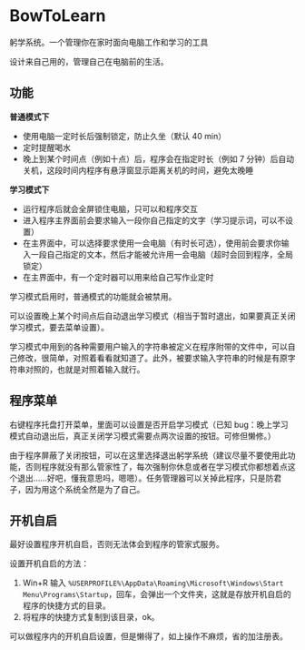 # BowToLearn
躬学系统。一个管理你在家时面向电脑工作和学习的工具

设计来自己用的，管理自己在电脑前的生活。

## 功能

**普通模式下**
* 使用电脑一定时长后强制锁定，防止久坐（默认 40 min）
* 定时提醒喝水
* 晚上到某个时间点（例如十点）后，程序会在指定时长（例如 7 分钟）后自动关机，这段时间内程序有悬浮窗显示距离关机的时间，避免太晚睡

**学习模式下**
* 运行程序后就会全屏锁住电脑，只可以和程序交互
* 进入程序主界面前会要求输入一段你自己指定的文字（学习提示词，可以不设置）
* 在主界面中，可以选择要求使用一会电脑（有时长可选），使用前会要求你输入一段自己指定的文本，然后才能被允许用一会电脑（超时会回到程序，全局锁定）
* 在主界面中，有一个定时器可以用来给自己写作业定时

学习模式启用时，普通模式的功能就会被禁用。

可以设置晚上某个时间点后自动退出学习模式（相当于暂时退出，如果要真正关闭学习模式，要去菜单设置）。

学习模式中用到的各种需要用户输入的字符串被定义在程序附带的文件中，可以自己修改，很简单，对照着看看就知道了。此外，被要求输入字符串的时候是有原字符串对照的，也就是对照着输入就行。

## 程序菜单

右键程序托盘打开菜单，里面可以设置是否开启学习模式（已知 bug：晚上学习模式自动退出后，真正关闭学习模式需要点两次设置的按钮。可修但懒修。）

由于程序屏蔽了关闭按钮，可以在这里选择退出躬学系统（建议尽量不要使用此功能，否则程序就没有那么管家性了，每次强制你休息或者在学习模式你都想着点这个退出……好吧，懂我意思吗，嗯嗯）。任务管理器可以关掉此程序，只是防君子，因为用这个系统全然是为了自己。

## 开机自启

最好设置程序开机自启，否则无法体会到程序的管家式服务。

设置开机自启的方法：

1. Win+R 输入 `%USERPROFILE%\AppData\Roaming\Microsoft\Windows\Start Menu\Programs\Startup`，回车，会弹出一个文件夹，这就是存放开机自启的程序的快捷方式的目录。
2. 将程序的快捷方式复制到该目录，ok。

可以做程序内的开机自启设置，但是懒得了，如上操作不麻烦，省的加注册表。


